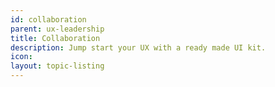 ```yaml
---
id: collaboration
parent: ux-leadership
title: Collaboration
description: Jump start your UX with a ready made UI kit.
icon: 
layout: topic-listing
---
```


